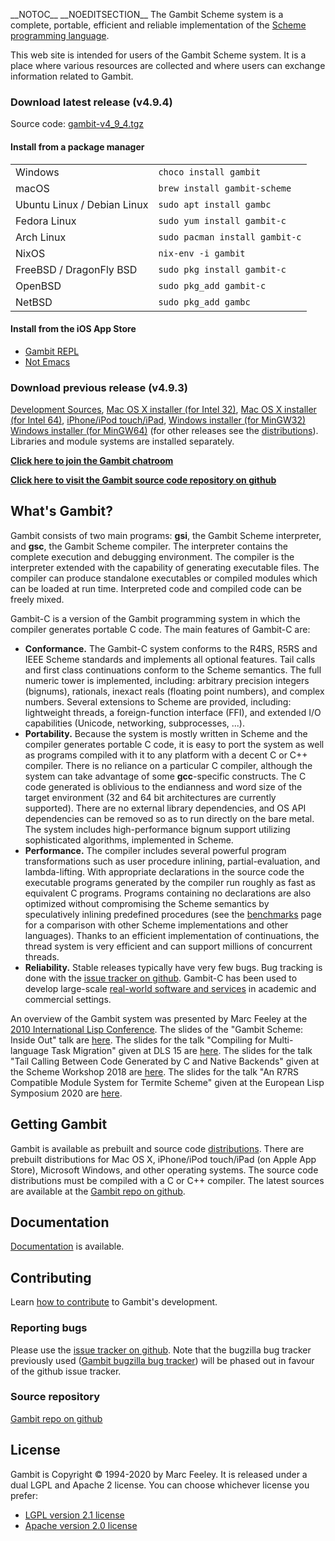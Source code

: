 \_\_NOTOC\_\_ \_\_NOEDITSECTION\_\_ The Gambit Scheme system is a
complete, portable, efficient and reliable implementation of the [
Scheme programming language](Scheme "wikilink").

This web site is intended for users of the Gambit Scheme system. It is a
place where various resources are collected and where users can exchange
information related to Gambit.

### Download latest release (v4.9.4)

Source code:
[gambit-v4\_9\_4.tgz](https://gambitscheme.org/latest/gambit-v4_9_4.tgz)

#### Install from a package manager

|                             |                                |
| --------------------------- | ------------------------------ |
| Windows                     | `choco install gambit`         |
| macOS                       | `brew install gambit-scheme`   |
| Ubuntu Linux / Debian Linux | `sudo apt install gambc`       |
| Fedora Linux                | `sudo yum install gambit-c`    |
| Arch Linux                  | `sudo pacman install gambit-c` |
| NixOS                       | `nix-env -i gambit`            |
| FreeBSD / DragonFly BSD     | `sudo pkg install gambit-c`    |
| OpenBSD                     | `sudo pkg_add gambit-c`        |
| NetBSD                      | `sudo pkg_add gambc`           |

#### Install from the iOS App Store

  - [Gambit REPL](https://apps.apple.com/us/app/gambit-repl/id434534076)
  - [Not Emacs](https://apps.apple.com/us/app/not-emacs/id948330589)

### Download previous release (v4.9.3)

[Development
Sources](http://www.iro.umontreal.ca/~gambit/download/gambit/v4.9/source/gambit-v4_9_3-devel.tgz),
[Mac OS X installer (for
Intel 32)](http://www.iro.umontreal.ca/~gambit/download/gambit/v4.9/prebuilt/gambit-v4_9_3-macosx-intel32.dmg),
[Mac OS X installer (for
Intel 64)](http://www.iro.umontreal.ca/~gambit/download/gambit/v4.9/prebuilt/gambit-v4_9_3-macosx-intel64.dmg),
[iPhone/iPod
touch/iPad](http://itunes.apple.com/us/app/gambit-repl/id434534076?mt=8&ls=1),
[Windows installer (for
MinGW32)](http://www.iro.umontreal.ca/~gambit/download/gambit/v4.9/prebuilt/gambit-v4_9_3-windows-mingw32.exe)
[Windows installer (for
MinGW64)](http://www.iro.umontreal.ca/~gambit/download/gambit/v4.9/prebuilt/gambit-v4_9_3-windows-mingw64.exe)
(for other releases see the [distributions](distributions "wikilink")).
Libraries and module systems are installed separately.

**[Click here to join the Gambit
chatroom](https://gitter.im/gambit/gambit)**

**[Click here to visit the Gambit source code repository on
github](https://github.com/gambit/gambit)**

## What's Gambit?

Gambit consists of two main programs: **gsi**, the Gambit Scheme
interpreter, and **gsc**, the Gambit Scheme compiler. The interpreter
contains the complete execution and debugging environment. The compiler
is the interpreter extended with the capability of generating executable
files. The compiler can produce standalone executables or compiled
modules which can be loaded at run time. Interpreted code and compiled
code can be freely mixed.

Gambit-C is a version of the Gambit programming system in which the
compiler generates portable C code. The main features of Gambit-C are:

  - **Conformance.** The Gambit-C system conforms to the R4RS, R5RS and
    IEEE Scheme standards and implements all optional features. Tail
    calls and first class continuations conform to the Scheme semantics.
    The full numeric tower is implemented, including: arbitrary
    precision integers (bignums), rationals, inexact reals (floating
    point numbers), and complex numbers. Several extensions to Scheme
    are provided, including: lightweight threads, a foreign-function
    interface (FFI), and extended I/O capabilities (Unicode, networking,
    subprocesses, ...).
  - **Portability.** Because the system is mostly written in Scheme and
    the compiler generates portable C code, it is easy to port the
    system as well as programs compiled with it to any platform with a
    decent C or C++ compiler. There is no reliance on a particular C
    compiler, although the system can take advantage of some
    **gcc**-specific constructs. The C code generated is oblivious to
    the endianness and word size of the target environment (32 and 64
    bit architectures are currently supported). There are no external
    library dependencies, and OS API dependencies can be removed so as
    to run directly on the bare metal. The system includes
    high-performance bignum support utilizing sophisticated algorithms,
    implemented in Scheme.
  - **Performance.** The compiler includes several powerful program
    transformations such as user procedure inlining, partial-evaluation,
    and lambda-lifting. With appropriate declarations in the source code
    the executable programs generated by the compiler run roughly as
    fast as equivalent C programs. Programs containing no declarations
    are also optimized without compromising the Scheme semantics by
    speculatively inlining predefined procedures (see the
    [benchmarks](benchmarks "wikilink") page for a comparison with other
    Scheme implementations and other languages). Thanks to an efficient
    implementation of continuations, the thread system is very efficient
    and can support millions of concurrent threads.
  - **Reliability.** Stable releases typically have very few bugs. Bug
    tracking is done with the [issue tracker on
    github](https://github.com/gambit/gambit/issues). Gambit-C has been
    used to develop large-scale [ real-world software and
    services](Real-world_software_and_services "wikilink") in academic
    and commercial settings.

An overview of the Gambit system was presented by Marc Feeley at the
[2010 International Lisp
Conference](http://www.international-lisp-conference.org/2010/index).
The slides of the "Gambit Scheme: Inside Out" talk are
[here](http://www.iro.umontreal.ca/~gambit/Gambit-inside-out.pdf). The
slides for the talk "Compiling for Multi-language Task Migration" given
at DLS 15 are
[here](http://www.iro.umontreal.ca/~gambit/migrate-dls15-talk.pdf). The
slides for the talk "Tail Calling Between Code Generated by C and Native
Backends" given at the Scheme Workshop 2018 are
[here](http://www.iro.umontreal.ca/~gambit/SW2018-talk.pdf). The slides
for the talk "An R7RS Compatible Module System for Termite Scheme" given
at the European Lisp Symposium 2020 are
[here](https://www.european-lisp-symposium.org/static/2020/hamel-feeley-slides.pdf).

## Getting Gambit

Gambit is available as prebuilt and source code
[distributions](distributions "wikilink"). There are prebuilt
distributions for Mac OS X, iPhone/iPod touch/iPad (on Apple App Store),
Microsoft Windows, and other operating systems. The source code
distributions must be compiled with a C or C++ compiler. The latest
sources are available at the [Gambit repo on
github](https://github.com/gambit/gambit).

## Documentation

[Documentation](Documentation "wikilink") is available.

## Contributing

Learn [how to contribute](how_to_contribute "wikilink") to Gambit's
development.

### Reporting bugs

Please use the [issue tracker on
github](https://github.com/gambit/gambit/issues). Note that the bugzilla
bug tracker previously used ([Gambit bugzilla bug
tracker](http://www.iro.umontreal.ca/~gambit/bugzilla/)) will be phased
out in favour of the github issue tracker.

### Source repository

[Gambit repo on github](https://github.com/gambit/gambit)

## License

Gambit is Copyright © 1994-2020 by Marc Feeley. It is released under a
dual LGPL and Apache 2 license. You can choose whichever license you
prefer:

  - [LGPL version 2.1 license](http://www.gnu.org/copyleft/lesser.html)
  - [Apache version 2.0
    license](http://www.apache.org/licenses/LICENSE-2.0.html)
